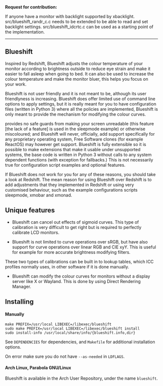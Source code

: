 **Request for contribution:**

If anyone have a monitor with backlight
supported by xbacklight. src/blueshift_randr_c.c
needs to be extended to be able to read and set
backlight settings. src/blueshift_idcrtc.c can
be used as a starting point of the implementation.

---

Blueshift
---------

Inspired by Redshift, Blueshift adjusts the colour
temperature of your monitor according to brightness
outside to reduce eye strain and make it easier to
fall asleep when going to bed. It can also be used
to increase the colour temperature and make the
monitor bluer, this helps you focus on your work.

Blueshift is not user friendly and it is not meant
to be, although its user friendlyness is increasing.
Blueshift does offer limited use of command line
options to apply settings, but it is really meant
for you to have configuration files (written in
Python 3) where all the policies are implemented,
Blueshift is only meant to provide the mechanism for
modifying the colour curves.

provides no safe guards from making your screen
unreadable (this feature [the lack of a feature] is
used in the sleepmode example) or otherwise miscoloured;
and Blueshift will never, officially, add support
specifically for any proprietary operating system,
Free Software clones (for example ReactOS) may however
get support. Blueshift is fully extensible so it is
possible to make extensions that make it usable under
unsupported systems, the base code is written in Python
3 without calls to any system dependent functions (with
exception for fallbacks.) This is not necessarily true
for configuration script examples and optional features.

If Blueshift does not work for you for any of these
reasons, you should take a look at Redshift. The mean
reason for using Blueshift over Redshift is to add
adjustments that they implemented in Redshift or
using very customised behaviour, such as the example
configurations scripts sleepmode, xmobar and xmonad.

Unique features
---------------

- Blueshift can cancel out effects of sigmoid curves.
This type of calibration is very difficult to get right
but is required to perfectly calibrate LCD monitors.

- Blueshift is not limited to curve operations over sRGB,
but have also support for curve operations over linear
RGB and CIE xyY. This is useful for example for more
accurate brightness modifying filters.

These two types of calibrations can be built in to lookup
tables, which ICC profiles normally uses, in other software
if it is done manually.

- Blueshift can modify the colour curves for monitors
without a display server like X or Wayland. This is done
by using Direct Rendering Manager.


Installing
----------

#### Manually

    make PREFIX=/usr/local LIBEXEC=/libexec/blueshift
    sudo make PREFIX=/usr/local LIBEXEC=/libexec/blueshift install
    sudo install-info /usr/local/share/info/{blueshift.info,dir}

See `DEPENDENCIES` for dependencies, and `Makefile` for
additional installation options.

On error make sure you do not have `--as-needed` in `LDFLAGS`.

#### Arch Linux, Parabola GNU/Linux

Blueshift is available in the Arch User Repository,
under the name `blueshift`.

